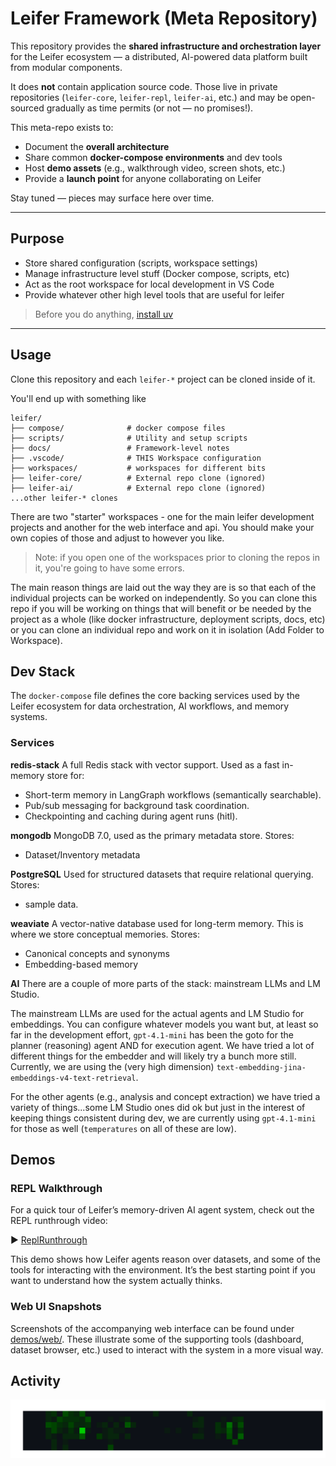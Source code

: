 # Leifer Framework (Meta Repository)

This repository provides the **shared infrastructure and orchestration layer** for the Leifer ecosystem — a distributed, AI-powered data platform built from modular components.

It does **not** contain application source code. Those live in private repositories (`leifer-core`, `leifer-repl`, `leifer-ai`, etc.) and may be open-sourced gradually as time permits (or not — no promises!).

This meta-repo exists to:
- Document the **overall architecture**
- Share common **docker-compose environments** and dev tools
- Host **demo assets** (e.g., walkthrough video, screen shots, etc.)
- Provide a **launch point** for anyone collaborating on Leifer

Stay tuned — pieces may surface here over time.

---

## Purpose
  
- Store shared configuration (scripts, workspace settings)
- Manage infrastructure level stuff (Docker compose, scripts, etc)
- Act as the root workspace for local development in VS Code
- Provide whatever other high level tools that are useful for leifer

> Before you do anything, [install uv](https://docs.astral.sh/uv/getting-started/installation)

---

## Usage

Clone this repository and each `leifer-*` project can be cloned inside of it.  

You'll end up with something like
```text
leifer/
├── compose/              # docker compose files
├── scripts/              # Utility and setup scripts
├── docs/                 # Framework-level notes
├── .vscode/              # THIS Workspace configuration
├── workspaces/           # workspaces for different bits
├── leifer-core/          # External repo clone (ignored)
├── leifer-ai/            # External repo clone (ignored)
...other leifer-* clones
```
There are two "starter" workspaces - one for the main leifer development projects and another for the web interface and api.  You should make your own copies of those and adjust to however you like.  

> Note: if you open one of the workspaces prior to cloning the repos in it, you're going to have some errors.

The main reason things are laid out the way they are is so that each of the individual projects can be worked on independently.  So you can clone this repo if you will be working on things that will benefit or be needed by the project as a whole (like docker infrastructure, deployment scripts, docs, etc) or you can clone an individual repo and work on it in isolation (Add Folder to Workspace).

## Dev Stack

The `docker-compose` file defines the core backing services used by the Leifer ecosystem for data orchestration, AI workflows, and memory systems.

### Services

**redis-stack**
A full Redis stack with vector support.
Used as a fast in-memory store for:
- Short-term memory in LangGraph workflows (semantically searchable).
- Pub/sub messaging for background task coordination.
- Checkpointing and caching during agent runs (hitl).

**mongodb**
MongoDB 7.0, used as the primary metadata store.
Stores:
- Dataset/Inventory metadata


**PostgreSQL**
Used for structured datasets that require relational querying. 
Stores:
- sample data.

**weaviate**
A vector-native database used for long-term memory.  This is where we store
conceptual memories.
Stores:
- Canonical concepts and synonyms
- Embedding-based memory

**AI**
There are a couple of more parts of the stack: mainstream LLMs and LM Studio.

The mainstream LLMs are used for the actual agents and LM Studio for embeddings. You can configure whatever models you want but, at least so far in the development effort, `gpt-4.1-mini` has been the goto for the planner (reasoning) agent AND for execution agent. We have tried a lot of different things for the embedder and will likely try a bunch more still.  Currently, we are using the (very high dimension) `text-embedding-jina-embeddings-v4-text-retrieval`.

For the other agents (e.g., analysis and concept extraction) we have tried a variety of things...some LM Studio ones did ok but just in the interest of keeping things consistent during dev, we are currently using `gpt-4.1-mini` for those as well (`temperatures` on all of these are low).

## Demos

### REPL Walkthrough

For a quick tour of Leifer’s memory-driven AI agent system, check out the REPL runthrough video:

▶️ [ReplRunthrough](demos/ReplRunthrough.webm)

This demo shows how Leifer agents reason over datasets, and some of the tools for interacting with the environment. It’s the best starting point if you want to understand how the system actually thinks.

### Web UI Snapshots

Screenshots of the accompanying web interface can be found under [demos/web/](demos/web/). These illustrate some of the supporting tools (dashboard, dataset browser, etc.) used to interact with the system in a more visual way. 

## Activity

![Activity](docs/activity.svg)